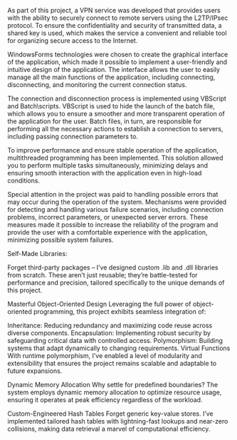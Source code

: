 As part of this project, a VPN service was developed that provides users with the ability to securely connect to remote servers using the L2TP/IPsec protocol. To ensure the confidentiality and security of transmitted data, a shared key is used, which makes the service a convenient and reliable tool for organizing secure access to the Internet.



WindowsForms technologies were chosen to create the graphical interface of the application, which made it possible to implement a user-friendly and intuitive design of the application. The interface allows the user to easily manage all the main functions of the application, including connecting, disconnecting, and monitoring the current connection status.



The connection and disconnection process is implemented using VBScript and Batch\scripts. VBScript is used to hide the launch of the batch file, which allows you to ensure a smoother and more transparent operation of the application for the user. Batch files, in turn, are responsible for performing all the necessary actions to establish a connection to servers, including passing connection parameters to.



To improve performance and ensure stable operation of the application, multithreaded programming has been implemented. This solution allowed you to perform multiple tasks simultaneously, minimizing delays and ensuring smooth interaction with the application even in high-load conditions.



Special attention in the project was paid to handling possible errors that may occur during the operation of the system. Mechanisms were provided for detecting and handling various failure scenarios, including connection problems, incorrect parameters, or unexpected server errors. These measures made it possible to increase the reliability of the program and provide the user with a comfortable experience with the application, minimizing possible system failures.

Self-Made Libraries:

Forget third-party packages – I’ve designed custom .lib and .dll libraries from scratch. These aren’t just reusable; they’re battle-tested for performance and precision, tailored specifically to the unique demands of this project.

Masterful Object-Oriented Design
Leveraging the full power of object-oriented programming, this project exhibits seamless integration of:

Inheritance: Reducing redundancy and maximizing code reuse across diverse components.
Encapsulation: Implementing robust security by safeguarding critical data with controlled access.
Polymorphism: Building systems that adapt dynamically to changing requirements.
Virtual Functions
With runtime polymorphism, I’ve enabled a level of modularity and extensibility that ensures the project remains scalable and adaptable to future expansions.

Dynamic Memory Allocation
Why settle for predefined boundaries? The system employs dynamic memory allocation to optimize resource usage, ensuring it operates at peak efficiency regardless of the workload.

Custom-Engineered Hash Tables
Forget generic key-value stores. I’ve implemented tailored hash tables with lightning-fast lookups and near-zero collisions, making data retrieval a marvel of computational efficiency.